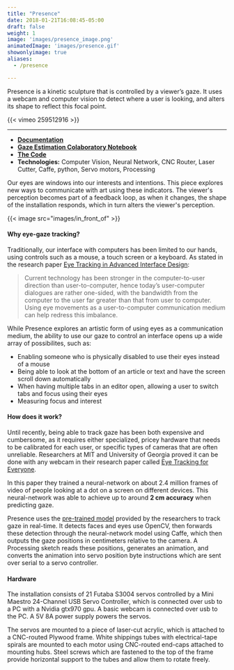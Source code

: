 ```yaml
---
title: "Presence"
date: 2018-01-21T16:08:45-05:00
draft: false
weight: 1
image: 'images/presence_image.png'
animatedImage: 'images/presence.gif'
showonlyimage: true
aliases:
  - /presence

---
```


Presence is a kinetic sculpture that is controlled by a viewer’s
gaze. It uses a webcam and computer vision to detect where a user 
is looking, and alters its shape to reflect this focal point.

<!--more-->

{{< vimeo 259512916 >}}

---

* **[Documentation](/blog/tags/presence)**
* **[Gaze Estimation Colaboratory Notebook](https://colab.research.google.com/drive/11s5IQkI8H-kIn00Kg6Sqp-dD3RwsICdE#scrollTo=F-jyn1bRR8M8)**
* **[The Code](https://github.com/oveddan/presence)**
* **Technologies:** Computer Vision, Neural Network, CNC Router, Laser Cutter, Caffe, python, Servo motors, Processing

Our eyes are windows into our interests and intentions.
This piece explores new ways to communicate with art using these indicators.
The viewer's perception becomes part of a feedback loop, as when it changes,
the shape of the installation responds, which in turn alters the viewer's
perception.

{{< image src="images/in_front_of" >}}

#### Why eye-gaze tracking?

Traditionally, our interface with computers has been limited to our hands, using controls such as a mouse,
a touch screen or a keyboard.  As stated in the research paper [Eye Tracking in Advanced Interface Design](http://www.cs.tufts.edu/~jacob/papers/barfield.pdf):

> Current technology has been stronger in the computer-to-user direction than user-to-computer, hence today’s user-computer dialogues are rather one-sided, with the bandwidth from the computer to the user far greater than that from user to computer. Using eye movements as a user-to-computer communication medium can help redress this imbalance. 

While Presence explores an artistic form of using eyes as a communication medium, the ability to use our gaze to control an interface opens up a wide array of possibilites, such as:

* Enabling someone who is physically disabled to use their eyes instead of a mouse
* Being able to look at the bottom of an article or text and have the screen scroll down automatically
* When having multiple tabs in an editor open, allowing a user to switch tabs and focus using their eyes
* Measuring focus and interest

#### How does it work?

Until recently, being able to track gaze has been both expensive and cumbersome, as it requires either specialized, pricey hardware that needs to be calibrated for each user, or specific types of cameras that are often unreliable.
Researchers at MIT and University of Georgia proved it can be done with any webcam in their research paper called [Eye Tracking for Everyone](http://gazecapture.csail.mit.edu/).  

In this paper they trained a neural-network on about 2.4 million frames of video of people looking at a dot on a screen on different devices.  This neural-network was able to achieve up to around **2 cm accuracy** when predicting gaze.  

Presence uses the [pre-trained model](https://github.com/CSAILVision/GazeCapture) provided by the researchers to track gaze in real-time. It detects faces and eyes use OpenCV, then forwards these detection through the neural-network model using Caffe, which then outputs the gaze positions in centimeters relative to the camera.  A Processing sketch reads these positions, generates an animation, and converts the animation into servo position byte instructions which are sent over serial to a servo controller.
 
#### Hardware

The installation consists of 21 Futaba S3004 servos controlled by a Mini Maestro 24-Channel USB Servo Controller, which is connected over usb to a PC with a Nvidia gtx970 gpu.  A basic webcam is connected over usb to the PC.  A 5V 8A power supply powers the servos.
 
The servos are mounted to a piece of laser-cut acrylic, which is attached to a CNC-routed Plywood frame.  White shippings tubes with electrical-tape spirals are mounted to each motor using CNC-routed end-caps attached to mounting hubs.  Steel screws which are fastened to the top of the frame provide horizontal support to the tubes and allow them to rotate freely.
